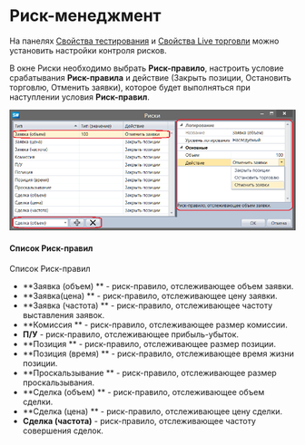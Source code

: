# Риск\-менеджмент

На панелях [Свойства тестирования](Designer_Properties_emulation.md) и [Свойства Live торговли](Designer_Properties_Live.md) можно установить настройки контроля рисков.

В окне Риски необходимо выбрать **Риск\-правило**, настроить условие срабатывания **Риск\-правила** и действие (Закрыть позиции, Остановить торговлю, Отменить заявки), которое будет выполняться при наступлении условия **Риск\-правил**.

![Designer Risk Rule](../images/Designer_Risk_Rule.png)

#### Список Риск\-правил

Список Риск\-правил

- **Заявка (объем) ** \- риск\-правило, отслеживающее объем заявки.
- **Заявка(цена) ** \- риск\-правило, отслеживающее цену заявки.
- **Заявка (частота) ** \- риск\-правило, отслеживающее частоту выставления заявок.
- **Комиссия ** \- риск\-правило, отслеживающее размер комиссии.
- **П\/У** \- риск\-правило, отслеживающее прибыль\-убыток.
- **Позиция ** \- риск\-правило, отслеживающее размер позиции.
- **Позиция (время) ** \- риск\-правило, отслеживающее время жизни позиции.
- **Проскальзывание ** \- риск\-правило, отслеживающее размер проскальзывания.
- **Сделка (объем) ** \- риск\-правило, отслеживающее объем сделки.
- **Сделка (цена) ** \- риск\-правило, отслеживающее цену сделки.
- **Сделка (частота)** \- риск\-правило, отслеживающее частоту совершения сделок.

